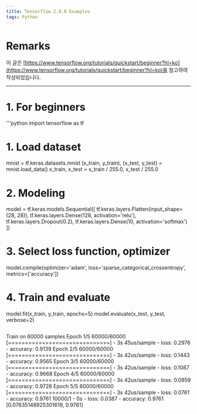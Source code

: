 ```yaml
---
title: Tensorflow 2.0.0 Examples
tags: Python
---
```


# Remarks
이 글은 [https://www.tensorflow.org/tutorials/quickstart/beginner?hl=ko](https://www.tensorflow.org/tutorials/quickstart/beginner?hl=ko)를 참고하여 작성되었습니다.

<!--more-->

---

# 1. For beginners

'''python
import tensorflow as tf

# 1. Load dataset
mnist = tf.keras.datasets.mnist
(x_train, y_train), (x_test, y_test) = mnist.load_data()
x_train, x_test = x_train / 255.0, x_test / 255.0

# 2. Modeling
model = tf.keras.models.Sequential([
  tf.keras.layers.Flatten(input_shape=(28, 28)),
  tf.keras.layers.Dense(128, activation='relu'),
  tf.keras.layers.Dropout(0.2),
  tf.keras.layers.Dense(10, activation='softmax')
])

# 3. Select loss function, optimizer
model.compile(optimizer='adam',
              loss='sparse_categorical_crossentropy',
              metrics=['accuracy'])

# 4. Train and evaluate
model.fit(x_train, y_train, epochs=5)
model.evaluate(x_test,  y_test, verbose=2)
```

```
Train on 60000 samples
Epoch 1/5
60000/60000 [==============================] - 3s 45us/sample - loss: 0.2976 - accuracy: 0.9139
Epoch 2/5
60000/60000 [==============================] - 3s 42us/sample - loss: 0.1443 - accuracy: 0.9565
Epoch 3/5
60000/60000 [==============================] - 3s 42us/sample - loss: 0.1087 - accuracy: 0.9668
Epoch 4/5
60000/60000 [==============================] - 3s 42us/sample - loss: 0.0859 - accuracy: 0.9728
Epoch 5/5
60000/60000 [==============================] - 3s 42us/sample - loss: 0.0761 - accuracy: 0.9761
10000/1 - 0s - loss: 0.0387 - accuracy: 0.9761
[0.07635148925301619, 0.9761]
```
